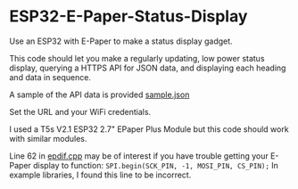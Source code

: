 # ESP32-E-Paper-Status-Display
Use an ESP32 with E-Paper to make a status display gadget.

This code should let you make a regularly updating, low power status display, querying
a HTTPS API for JSON data, and displaying each heading and data in sequence.

A sample of the API data is provided [sample.json](https://raw.githubusercontent.com/jonhassall/ESP32-E-Paper-Status-Display/master/sample.json)

Set the URL and your WiFi credentials.

I used a T5s V2.1 ESP32 2.7" EPaper Plus Module but this code should work with similar modules.

Line 62 in [epdif.cpp](https://raw.githubusercontent.com/jonhassall/ESP32-E-Paper-Status-Display/master/epdif.cpp) may be of interest if you have trouble getting your E-Paper display to function:
`SPI.begin(SCK_PIN, -1, MOSI_PIN, CS_PIN);`
In example libraries, I found this line to be incorrect.